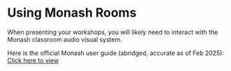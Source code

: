# Using Monash Rooms

When presenting your workshops, you will likely need to interact with the Monash classroom audio visual system.

Here is the official Monash user guide (abridged, accurate as of Feb 2025): [Click here to view](src/workshop-admin/class-guide.pdf)